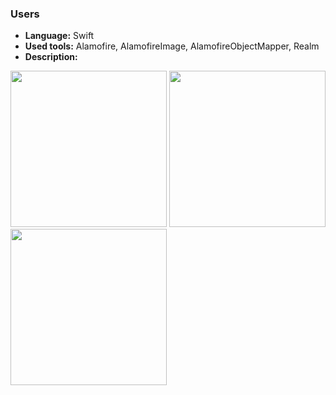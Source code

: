 ### **Users**

* **Language:** Swift
* **Used tools:** Alamofire, AlamofireImage, AlamofireObjectMapper, Realm
* **Description:**

<img src="https://user-images.githubusercontent.com/4967822/62030966-51449b80-b1f7-11e9-8c84-5489a97477d2.png" width="250"> <img src="https://user-images.githubusercontent.com/4967822/62030970-543f8c00-b1f7-11e9-8be0-ce65c4c4959c.png" width="250">
<img src="https://user-images.githubusercontent.com/4967822/62030974-56a1e600-b1f7-11e9-8cbf-bdb5dc855059.png" width="250"> 
